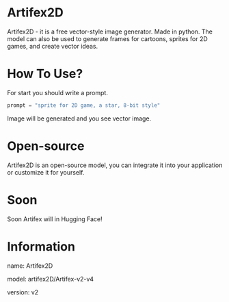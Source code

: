 # Artifex2D
Artifex2D - it is a free vector-style image generator. Made in python. The model can also be used to generate frames for cartoons, sprites for 2D games, and create vector ideas.
# How To Use?
For start you should write a prompt.
```py
prompt = "sprite for 2D game, a star, 8-bit style"
```
Image will be generated and you see vector image.
# Open-source
Artifex2D is an open-source model, you can integrate it into your application or customize it for yourself.
# Soon
Soon Artifex will in Hugging Face!
# Information
name: Artifex2D

model: artifex2D/Artifex-v2-v4

version: v2
